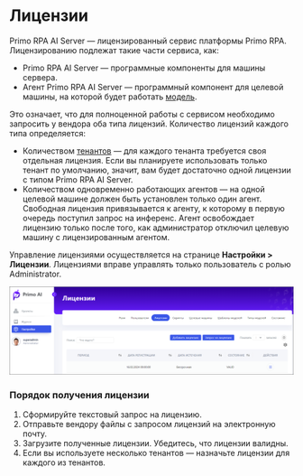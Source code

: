 # Лицензии

Primo RPA AI Server — лицензированный сервис платформы Primo RPA. Лицензированию подлежат такие части сервиса, как:
* Primo RPA AI Server — программные компоненты для машины сервера.
* Агент Primo RPA AI Server — программный компонент для целевой машины, на которой будет работать [модель](https://docs.primo-rpa.ru/primo-rpa/primo-rpa-ai-server/glossary#model).

Это означает, что для полноценной работы с сервисом необходимо запросить у вендора оба типа лицензий. Количество лицензий каждого типа определяется:
* Количеством [тенантов](https://docs.primo-rpa.ru/primo-rpa/primo-rpa-ai-server/common/access-control#tenanty) — для каждого тенанта требуется своя отдельная лицензия. Если вы планируете использовать только тенант по умолчанию, значит, вам будет достаточно одной лицензии с типом Primo RPA AI Server.
* Количеством одновременно работающих агентов — на одной целевой машине должен быть установлен только один агент. Свободная лицензия привязывается к агенту, к которому в первую очередь поступил запрос на инференс. Агент освобождает лицензию только после того, как администратор отключил целевую машину с лицензированным агентом.

Управление лицензиями осуществляется на странице **Настройки > Лицензии**. Лицензиями вправе управлять только пользователь с ролью Administrator. 

![](<../../../.gitbook/assets1/primo-ai/licenses.png>)

### Порядок получения лицензии 

1. Сформируйте текстовый запрос на лицензию.
1. Отправьте вендору файлы с запросом лицензий на электронную почту.
2. Загрузите полученные лицензии. Убедитесь, что лицензии валидны.
3. Если вы используете несколько тенантов — назначьте лицензии для каждого из тенантов. 







